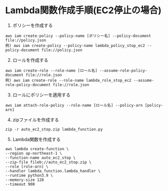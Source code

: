 # Lambda関数作成手順(EC2停止の場合)
1. ポリシーを作成する
```
aws iam create-policy --policy-name [ポリシー名] --policy-document file://policy.json
例) aws iam create-policy --policy-name lambda_policy_stop_ec2 --policy-document file://policy.json
```

2. ロールを作成する
```
aws iam create-role --role-name [ロール名] --assume-role-policy-document file://role.json
例) aws iam create-role --role-name lambda_role_stop_ec2 --assume-role-policy-document file://role.json
```

3. ロールにポリシーを適用する
```
aws iam attach-role-policy --role-name [ロール名] --policy-arn [policy-arn]
```

4. zipファイルを作成する
```
zip -r auto_ec2_stop.zip lambda_function.py
```

5. Lambda関数を作成する
```
aws lambda create-function \
--region ap-northeast-1 \
--function-name auto_ec2_stop \
--zip-file fileb://auto_ec2_stop.zip \
--role [role-arn] \
--handler lambda_function.lambda_handler \
--runtime python3.9 \
--memory-size 128
--timeout 900
```